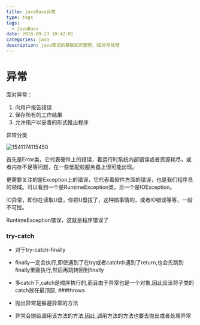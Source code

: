 ```yaml
---
title: javaBase异常
type: tags
tags:
  - JavaBase
date: 2018-09-23 10:42:01
categories: java
description: java笔记的基础知识整理，SE异常处理
---
```

# 异常

面对异常：

1. 向用户报告错误
2. 保存所有的工作结果
3. 允许用户以妥善的形式推出程序

异常分类

![1541174115450](C:\Users\Heper\AppData\Roaming\Typora\typora-user-images\1541174115450.png)

首先是Error类，它代表硬件上的错误，着运行时系统内部错误或者资源耗尽，或者内存不足等问题，在一些低配般服务器上很可能出现。

更需要关注的是Exception上的错误，它代表着软件方面的错误，也是我们程序员的领域。可以看到一个是RuntimeException类，另一个是IOException。

IO异常，即你在读取U盘，你把U盘拔了，这种搞事情的，或者IO错误等等，一般不可控。

RuntimeException错误，这就是程序错误了

### try-catch



- 对于try-catch-finally
- finally一定会执行,即使遇到了在try或者catch中遇到了return,也会先跳到finally里面执行,然后再跳转回到finally
- 多catch下,catch是顺序执行的,而且由于异常也是一个对象,因此应该将子类的catch放在最顶部,
###throws



- 抛出异常是躲避异常的方法
- 异常会抛给调用该方法的方法,因此,调用方法的方法也要去抛出或者处理异常
